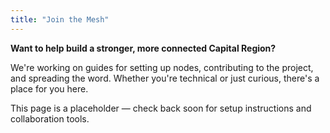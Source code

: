 ```yaml
---
title: "Join the Mesh"
---
```


**Want to help build a stronger, more connected Capital Region?**

We're working on guides for setting up nodes, contributing to the project, and spreading the word. Whether you're technical or just curious, there's a place for you here.

This page is a placeholder — check back soon for setup instructions and collaboration tools.
